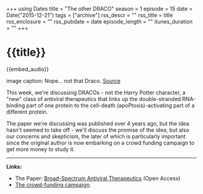 +++
using Dates
title = "The other DRACO"
season = 1
episode = 15
date = Date("2015-12-21")
tags = ["archive"]
rss_descr = ""
rss_title = title
rss_enclosure = ""
rss_pubdate = date
episode_length = ""
itunes_duration = ""
+++

# {{title}}

{{embed_audio}}

image caption: Nope... not that Draco. [Source](http://wicked-sisters.deviantart.com/art/2-Revenge-Draco-Malfoy-64833189)

This week, we're discussing DRACOs - not the Harry Potter character, a "new" class of antiviral therapeutics that links up the double-stranded RNA-binding part of one protein to the cell-death (apoPtosis)-activating part of a different protein.

The paper we're discussing was published over 4 years ago, but the idea hasn't seemed to take off - we'll discuss the promise of the idea, but also our concerns and skepticism, the later of which is particularly important since the original author is now embarking on a crowd funding campaign to get more money to study it.

---

**Links:**

- The Paper: [Broad-Spectrum Antiviral Therapeutics](http://journals.plos.org/plosone/article?id=10.1371/journal.pone.0022572) (Open Access)
- [The crowd-funding campaign](https://www.indiegogo.com/projects/dracos-may-be-effective-against-all-viruses#/).
